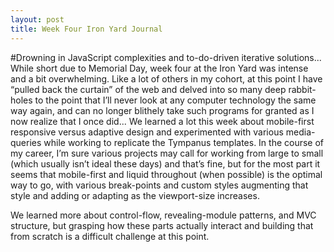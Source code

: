```yaml
---
layout: post
title: Week Four Iron Yard Journal
---
```


#Drowning in JavaScript complexities and to-do-driven iterative solutions...
While short due to Memorial Day, week four at the Iron Yard was intense and a bit overwhelming. Like a lot of others in my cohort, at this point I have “pulled back the curtain” of the web and delved into so many deep rabbit-holes to the point that I’ll never look at any computer technology the same way again, and can no longer blithely take such programs for granted as I now realize that I once did... We learned a lot this week about mobile-first responsive versus adaptive design and experimented with various media-queries while working to replicate the Tympanus templates. In the course of my career, I’m sure various projects may call for working from large to small (which usually isn’t ideal these days) and that’s fine, but for the most part it seems that mobile-first and liquid throughout (when possible) is the optimal way to go, with various break-points and custom styles augmenting that style and adding or adapting as the viewport-size increases.

We learned more about control-flow, revealing-module patterns, and MVC structure, but grasping how these parts actually interact and building that from scratch is a difficult challenge at this point.

